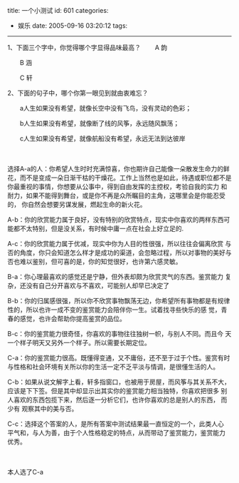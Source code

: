 title: 一个小测试
id: 601
categories:
  - 娱乐
date: 2005-09-16 03:20:12
tags:
---

<div id="msgcns!9697D6160EFEBC17!199" class="bvMsg"><div>
<div>1、下面三个字中，你觉得哪个字显得品味最高？ 
　　A 韵 

　　B 涵 

　　C 轩 

2、下面的句子中，哪个你第一眼见到就由衷难忘？ 

　　a人生如果没有希望，就像长空中没有飞鸟，没有灵动的色彩； 

　　b人生如果没有希望，就像断了线的风筝，永远随风飘荡； 

　　c人生如果没有希望，就像航船没有希望，永远无法到达彼岸
</div>
<div> </div>
<div> </div>
<div>选择A-a的人：你希望人生时时充满惊喜，你也期许自己能像一朵散发生命力的鲜花，而不是变成一朵日渐干枯的干燥花。工作上当然也是如此，待遇或职位都不是你最重视的事情，你想要从公事中，得到自由发挥的主控权，考验自我的实力 和耐力，如果不能得到舞台，或是你不再是众所瞩目的主角，这哪里会是你能忍受 的， 你自然会想要另谋发展，燃起生命的新火花。 

A-b：你的欣赏能力属于良好，没有特别的欣赏特点，现实中你喜欢的两样东西可能都不太特别，但是没关系，有时候中庸一点在社会上好立足的. 

A-c：你的欣赏能力属于优减，现实中你为人目的性很强，所以往往会偏离欣赏 与否的角度，你只会知道怎么样才是成功的渠道，会忽略过程，所以对事物的美好与否也难以鉴别，但可喜的是，你的知觉很好，也许第六感灵敏。 

B-a：你心理最喜欢的感觉还是宁静，但外表却颇为欣赏灵气的东西。鉴赏能力 复杂，还没有自己分开喜欢与不喜欢，可能别人却早已决定了 

B-b：你的归属感很强，所以你不欣赏事物飘荡无边，你希望所有事物都是有规律性的，所以也许一成不变的鉴赏能力会陪伴你一生。试着找寻些快乐的感 觉，青春的感觉，也许会帮助你提高鉴赏的品位。 

B-c：你的鉴赏能力很奇怪，你喜欢的事物往往独树一帜，与别人不同。而且今 天一个样子明天又另外一个样子。所以需要长期定位。 

C-a：你的鉴赏能力很高。既懂得变通，又不庸俗，还不至于过于个性。鉴赏有时与性格和社会环境有关所以你的生活一定不乏平淡与情调，是很懂生活的人。 

C-b：如果从说文解字上看，轩多指窗口，也被用于房屋，而风筝与其关系不大，应该是下下签。但是其中却显示出其实你的鉴赏能力相当独特，你喜欢把很多 别人喜欢的东西包揽下来，然后逐一分析它们，也许你喜欢的总是别人的东西， 而少有 观察其中的美与否。  

C-c：选择这个答案的人，是所有答案中测试结果最一直恒定的一个，此类人心 平气和，与人为善，由于个人性格稳定的特点，从而带动了鉴赏能力，鉴赏能力 优秀。 
</div></div>
<div> </div>
<div> </div>
<div>本人选了C-a</div></div>